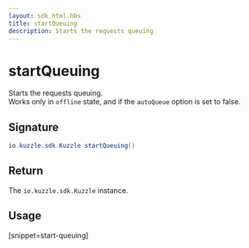 ```yaml
---
layout: sdk.html.hbs
title: startQueuing
description: Starts the requests queuing
---
```


# startQueuing

Starts the requests queuing.  
Works only in `offline` state, and if the `autoQueue` option is set to false.

## Signature

```java
io.kuzzle.sdk.Kuzzle startQueuing()
```

## Return

The `io.kuzzle.sdk.Kuzzle` instance.

## Usage

[snippet=start-queuing]
